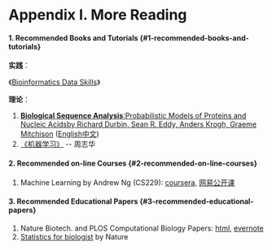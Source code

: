 # Appendix I. More Reading

#### 1. Recommended Books and Tutorials {#1-recommended-books-and-tutorials}

**实践**：

《[Bioinformatics Data Skills](http://a.co/1wYbUB5)》

**理论**：

1. [**Biological Sequence Analysis**:Probabilistic Models of Proteins and Nucleic Acidsby Richard Durbin, Sean R. Eddy, Anders Krogh, Graeme Mitchison](http://www.amazon.com/Biological-Sequence-Analysis-Probabilistic-Proteins/dp/0521629713/) \([English](http://www.amazon.com/Biological-Sequence-Analysis-Probabilistic-Proteins/dp/0521629713)[中文](http://www.amazon.cn/dp/B003ZUIRZ2)\)
2. [《机器学习》](https://book.douban.com/subject/26708119/) -- 周志华

#### 2. Recommended on-line Courses {#2-recommended-on-line-courses}

1. Machine Learning by Andrew Ng \(CS229\): [coursera](https://www.coursera.org/learn/machine-learning), [网易公开课](http://open.163.com/special/opencourse/machinelearning.html)

#### 3. Recommended Educational Papers {#3-recommended-educational-papers}

1. Nature Biotech. and PLOS Computational Biology Papers: [html](http://liacs.leidenuniv.nl/~hoogeboomhj/mcb/nature_primer.html), [evernote](https://www.evernote.com/shard/s18/sh/22ef32b8-893c-4643-b409-39a910175730/e8aa0ed8820d4aecb458ad922f7d46ae)
2. [Statistics for biologist](http://www.nature.com/collections/qghhqm/) by Nature

